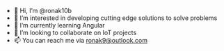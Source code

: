 - 👋 Hi, I’m @ronak10b
- 👀 I’m interested in developing cutting edge solutions to solve problems
- 🌱 I’m currently learning Angular
- 💞️ I’m looking to collaborate on IoT projects
- 📫 You can reach me via ronak9@outlook.com

<!---
ronak10b/ronak10b is a ✨ special ✨ repository because its `README.md` (this file) appears on your GitHub profile.
You can click the Preview link to take a look at your changes.
--->
